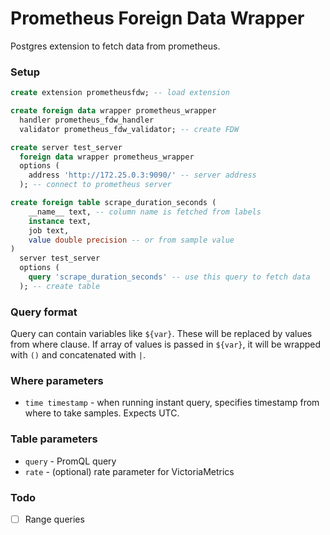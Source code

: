 # Prometheus Foreign Data Wrapper
Postgres extension to fetch data from prometheus.

### Setup
```sql
create extension prometheusfdw; -- load extension

create foreign data wrapper prometheus_wrapper
  handler prometheus_fdw_handler
  validator prometheus_fdw_validator; -- create FDW

create server test_server
  foreign data wrapper prometheus_wrapper
  options (
    address 'http://172.25.0.3:9090/' -- server address
  ); -- connect to prometheus server

create foreign table scrape_duration_seconds (
    __name__ text, -- column name is fetched from labels
    instance text,
    job text,
    value double precision -- or from sample value
)
  server test_server
  options (
    query 'scrape_duration_seconds' -- use this query to fetch data
  ); -- create table
```

### Query format
Query can contain variables like `${var}`. These will be replaced by values from where clause.
If array of values is passed in `${var}`, it will be wrapped with `()` and concatenated with `|`.

### Where parameters
- `time timestamp` - when running instant query, specifies timestamp from where to take samples. Expects UTC.

### Table parameters
- `query` - PromQL query
- `rate` - (optional) rate parameter for VictoriaMetrics

### Todo
- [ ] Range queries